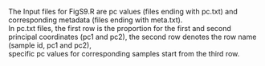 The Input files for FigS9.R are pc values (files ending with pc.txt) and corresponding metadata (files ending with meta.txt).  
In pc.txt files, the first row is the proportion for the first and second principal coordinates (pc1 and pc2), the second row denotes the row name (sample id, pc1 and pc2),  
specific pc values for corresponding samples start from the third row. 
